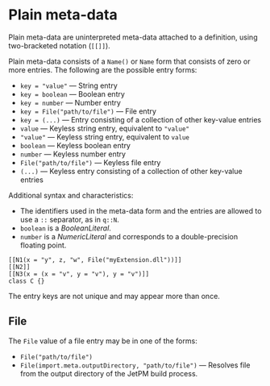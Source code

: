 # Plain meta-data

Plain meta-data are uninterpreted meta-data attached to a definition, using two-bracketed notation (`[[]]`).

Plain meta-data consists of a `Name()` or `Name` form that consists of zero or more entries. The following are the possible entry forms:

* `key = "value"` — String entry
* `key = boolean` — Boolean entry
* `key = number` — Number entry
* `key = File("path/to/file")` — File entry
* `key = (...)` — Entry consisting of a collection of other key-value entries
* `value` — Keyless string entry, equivalent to `"value"`
* `"value"` — Keyless string entry, equivalent to `value`
* `boolean` — Keyless boolean entry
* `number` — Keyless number entry
* `File("path/to/file")` — Keyless file entry
* `(...)` — Keyless entry consisting of a collection of other key-value entries

Additional syntax and characteristics:

* The identifiers used in the meta-data form and the entries are allowed to use a `::` separator, as in `q::N`.
* `boolean` is a *BooleanLiteral*.
* `number` is a *NumericLiteral* and corresponds to a double-precision floating point.

```
[[N1(x = "y", z, "w", File("myExtension.dll"))]]
[[N2]]
[[N3(x = (x = "v", y = "v"), y = "v")]]
class C {}
```

The entry keys are not unique and may appear more than once.

## File

The `File` value of a file entry may be in one of the forms:

* `File("path/to/file")`
* `File(import.meta.outputDirectory, "path/to/file")` — Resolves file from the output directory of the JetPM build process.